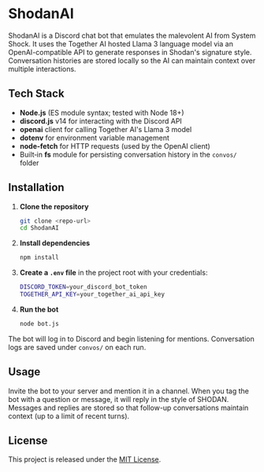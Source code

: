 # ShodanAI

ShodanAI is a Discord chat bot that emulates the malevolent AI from System Shock. It uses the Together AI hosted Llama 3 language model via an OpenAI-compatible API to generate responses in Shodan's signature style. Conversation histories are stored locally so the AI can maintain context over multiple interactions.

## Tech Stack

- **Node.js** (ES module syntax; tested with Node 18+)
- **discord.js** v14 for interacting with the Discord API
- **openai** client for calling Together AI's Llama 3 model
- **dotenv** for environment variable management
- **node-fetch** for HTTP requests (used by the OpenAI client)
- Built‑in **fs** module for persisting conversation history in the `convos/` folder

## Installation

1. **Clone the repository**
   ```bash
   git clone <repo-url>
   cd ShodanAI
   ```

2. **Install dependencies**
   ```bash
   npm install
   ```

3. **Create a `.env` file** in the project root with your credentials:
   ```bash
   DISCORD_TOKEN=your_discord_bot_token
   TOGETHER_API_KEY=your_together_ai_api_key
   ```

4. **Run the bot**
   ```bash
   node bot.js
   ```

The bot will log in to Discord and begin listening for mentions. Conversation logs are saved under `convos/` on each run.

## Usage

Invite the bot to your server and mention it in a channel. When you tag the bot with a question or message, it will reply in the style of SHODAN. Messages and replies are stored so that follow-up conversations maintain context (up to a limit of recent turns).

## License

This project is released under the [MIT License](LICENSE).

